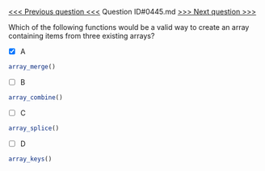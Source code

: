[<<< Previous question <<<](0444.md)  Question ID#0445.md  [>>> Next question >>>](0446.md) 

Which of the following functions would be a valid way to create an array containing items from three existing arrays?

- [x] A
```php
array_merge()
```

- [ ] B
```php
array_combine()
```

- [ ] C
```php
array_splice()
```

- [ ] D
```php
array_keys()
```

